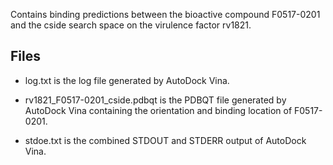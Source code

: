 Contains binding predictions between the bioactive compound F0517-0201 and the cside search space on the virulence factor rv1821.

## Files

- log.txt is the log file generated by AutoDock Vina.

- rv1821_F0517-0201_cside.pdbqt is the PDBQT file generated by AutoDock Vina containing the orientation and binding location of F0517-0201.

- stdoe.txt is the combined STDOUT and STDERR output of AutoDock Vina.

